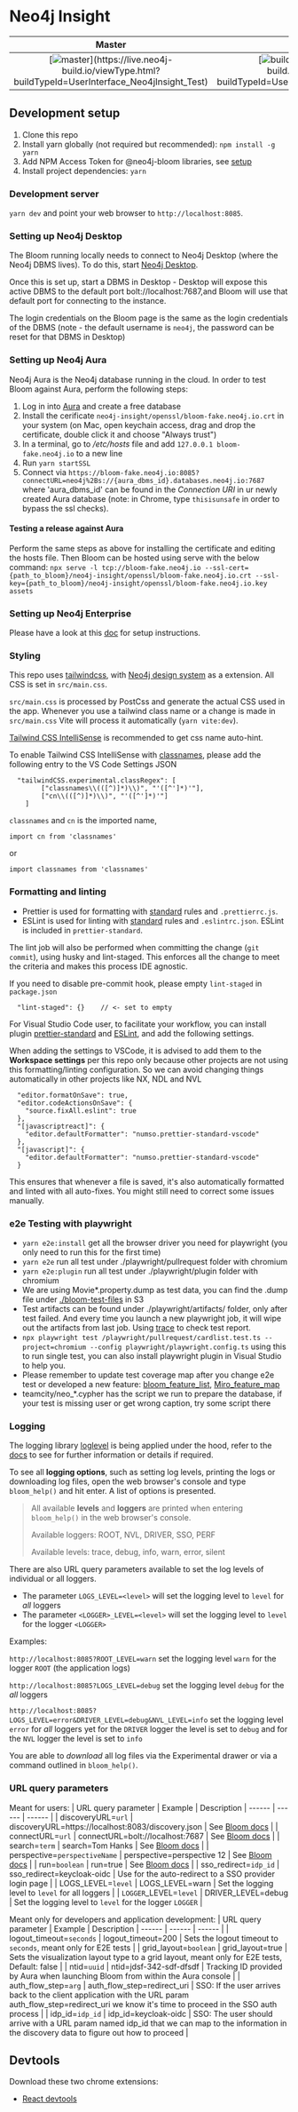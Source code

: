 # Neo4j Insight

Master | Build | Cross Version Tests
:---: | :---: | :---:
[![master](https://live.neo4j-build.io/app/rest/builds/buildType:(UserInterface_Neo4jInsight_Test)/statusIcon)](https://live.neo4j-build.io/viewType.html?buildTypeId=UserInterface_Neo4jInsight_Test) | [![build](https://live.neo4j-build.io/app/rest/builds/buildType:(id:UserInterface_Neo4jInsight_Build)/statusIcon)](https://live.neo4j-build.io/viewType.html?buildTypeId=UserInterface_Neo4jInsight_Build) | [![cross version tests](https://live.neo4j-build.io/app/rest/builds/buildType:(UserInterface_Neo4jInsight_CrossVersionTest)/statusIcon)](https://live.neo4j-build.io/viewType.html?buildTypeId=UserInterface_Neo4jInsight_CrossVersionTest)

## Development setup
1. Clone this repo
2. Install yarn globally (not required but recommended): `npm install -g yarn`
3. Add NPM Access Token for @neo4j-bloom libraries, see [setup](/docs/setup.md)
4. Install project dependencies: `yarn`

### Development server
`yarn dev` and point your web browser to `http://localhost:8085`.

### Setting up Neo4j Desktop
The Bloom running locally needs to connect to Neo4j Desktop (where the Neo4j DBMS lives). To do this, start [Neo4j Desktop](https://neo4j.com/download-neo4j-now).

Once this is set up, start a DBMS in Desktop - Desktop will expose this active DBMS to the default port bolt://localhost:7687,and Bloom will use that default port for connecting to the instance.

The login credentials on the Bloom page is the same as the login credentials of the DBMS (note - the default username is `neo4j`, the password can be reset for that DBMS in Desktop)

### Setting up Neo4j Aura
Neo4j Aura is the Neo4j database running in the cloud. In order to test Bloom against Aura, perform the following steps:
1. Log in into [Aura](https://console.neo4j.io/) and create a free database
2. Install the cerificate `neo4j-insight/openssl/bloom-fake.neo4j.io.crt` in your system (on Mac, open keychain access, drag and drop the certificate, double click it and choose "Always trust")
3. In a terminal, go to _/etc/hosts_ file and add `127.0.0.1 bloom-fake.neo4j.io` to a new line
4. Run `yarn startSSL` 
5. Connect via `https://bloom-fake.neo4j.io:8085?connectURL=neo4j%2Bs://{aura_dbms_id}.databases.neo4j.io:7687` where 'aura_dbms_id' can be found in the _Connection URI_ in ur newly created Aura database (note: in Chrome, type `thisisunsafe` in order to bypass the ssl checks).

#### Testing a release against Aura
Perform the same steps as above for installing the certificate and editing the hosts file. Then Bloom can be hosted using serve with the below command:
`npx serve -l tcp://bloom-fake.neo4j.io --ssl-cert={path_to_bloom}/neo4j-insight/openssl/bloom-fake.neo4j.io.crt --ssl-key={path_to_bloom}/neo4j-insight/openssl/bloom-fake.neo4j.io.key assets`

### Setting up Neo4j Enterprise
Please have a look at this [doc](/docs/docker.md) for setup instructions.


### Styling
This repo uses [tailwindcss](https://tailwindcss.com/), with [Neo4j design system](https://github.com/neo4j/neo4j-design) as a extension. All CSS is set in `src/main.css`.

`src/main.css` is processed by PostCss and generate the actual CSS used in the app. Whenever you use a tailwind class name or a change is made in `src/main.css` Vite will process it automatically (`yarn vite:dev`).

[Tailwind CSS IntelliSense](https://marketplace.visualstudio.com/items?itemName=bradlc.vscode-tailwindcss) is recommended to get css name auto-hint.

To enable Tailwind CSS IntelliSense with [classnames](https://github.com/JedWatson/classnames), please add the following entry to the VS Code Settings JSON
```
  "tailwindCSS.experimental.classRegex": [
        ["classnames\\(([^)]*)\\)", "'([^']*)'"],
        ["cn\\(([^)]*)\\)", "'([^']*)'"]
    ]
```
`classnames` and `cn` is the imported name,
```
import cn from 'classnames' 
```
or
```
import classnames from 'classnames'
```


### Formatting and linting
- Prettier is used for formatting with [standard](https://github.com/standard/standard) rules and `.prettierrc.js`.
- ESLint is used for linting with [standard](https://github.com/standard/standard) rules and `.eslintrc.json`. ESLint is included in `prettier-standard`.

The lint job will also be performed when committing the change (`git commit`), using husky and lint-staged. This enforces all the change to meet the criteria and makes this process IDE agnostic.

If you need to disable pre-commit hook, please empty `lint-staged` in `package.json` 
```
  "lint-staged": {}    // <- set to empty
```

For Visual Studio Code user, to facilitate your workflow, you can install plugin [prettier-standard](https://marketplace.visualstudio.com/items?itemName=numso.prettier-standard-vscode) and [ESLint](https://marketplace.visualstudio.com/items?itemName=dbaeumer.vscode-eslint), and add the following settings.

When adding the settings to VSCode, it is advised to add them to the **Workspace settings** per this repo only because other projects are not using this formatting/linting configuration. So we can avoid changing things automatically in other projects like NX, NDL and NVL

```
  "editor.formatOnSave": true,
  "editor.codeActionsOnSave": {
    "source.fixAll.eslint": true
  },
  "[javascriptreact]": {
    "editor.defaultFormatter": "numso.prettier-standard-vscode"
  },
  "[javascript]": {
    "editor.defaultFormatter": "numso.prettier-standard-vscode"
  }
```
This ensures that whenever a file is saved, it's also automatically formatted and linted with all auto-fixes. You might still need to correct some issues manually.

### e2e Testing with playwright
- `yarn e2e:install` get all the browser driver you need for playwright (you only need to run this for the first time)
- `yarn e2e` run all test under ./playwright/pullrequest folder with chromium
- `yarn e2e:plugin` run all test under ./playwright/plugin folder with chromium
- We are using Movie*.property.dump as test data, you can find the .dump file under [./bloom-test-files](https://s3.console.aws.amazon.com/s3/buckets/bloom-test-files?region=eu-west-2&tab=objects) in S3
- Test artifacts can be found under ./playwright/artifacts/ folder, only after test failed. And every time you launch a new playwright job, it will wipe out the artifacts from last job. Using [trace](https://trace.playwright.dev/) to check test report.
- `npx playwright test /playwright/pullrequest/cardlist.test.ts --project=chromium --config playwright/playwright.config.ts` using this to run single test, you can also install playwright plugin in Visual Studio to help you.
- Please remember to update test coverage map after you change e2e test or developed a new feature: [bloom_feature_list](https://docs.google.com/spreadsheets/d/1f4hxZgwbd0rOXKPaPW8jrh3ta4gIfu4wZ0IPVQZG0xw/edit#gid=2142202886), [Miro_feature_map](https://miro.com/app/board/o9J_l1KiRCc=/)
- teamcity/neo_*.cypher has the script we run to prepare the database, if your test is missing user or get wrong caption, try some script there

### Logging

The logging library [loglevel](https://github.com/pimterry/loglevel) is being applied under the hood, refer to the [docs](https://github.com/pimterry/loglevel#documentation) to see for further information or details if required.

To see all **logging options**, such as setting log levels, printing the logs or downloading log files, open the web browser's console and type `bloom_help()` and hit enter. A list of options is presented.

> All available **levels** and **loggers** are printed when entering `bloom_help()` in the web browser's console.
>
> Available loggers: ROOT, NVL, DRIVER, SSO, PERF
>
> Available levels: trace, debug, info, warn, error, silent

There are also URL query parameters available to set the log levels of individual or all loggers.

- The parameter `LOGS_LEVEL=<level>` will set the logging level to `level` for _all_ loggers
- The parameter `<LOGGER>_LEVEL=<level>` will set the logging level to `level` for the logger `<LOGGER>`

Examples:

`http://localhost:8085?ROOT_LEVEL=warn` set the logging level `warn` for the logger `ROOT` (the application logs)

`http://localhost:8085?LOGS_LEVEL=debug` set the logging level `debug` for the _all_ loggers

`http://localhost:8085?LOGS_LEVEL=error&DRIVER_LEVEL=debug&NVL_LEVEL=info` set the logging level `error` for _all_ loggers yet for the `DRIVER` logger the level is set to `debug` and for the `NVL` logger the level is set to `info`

You are able to _download_ all log files via the Experimental drawer or via a command outlined in `bloom_help()`.

### URL query parameters

Meant for users:
| URL query parameter | Example | Description
| ------ | ------ | ------ |
| discoveryURL=`url` | discoveryURL=https://localhost:8083/discovery.json | See [Bloom docs](https://neo4j.com/docs/bloom-user-guide/current/) |
| connectURL=`url` | connectURL=bolt://localhost:7687 | See [Bloom docs](https://neo4j.com/docs/bloom-user-guide/current/) |
| search=`term` | search=Tom Hanks | See [Bloom docs](https://neo4j.com/docs/bloom-user-guide/current/) |
| perspective=`perspectiveName` | perspective=perspective 12 | See [Bloom docs](https://neo4j.com/docs/bloom-user-guide/current/) |
| run=`boolean` | run=true | See [Bloom docs](https://neo4j.com/docs/bloom-user-guide/current/) |
| sso_redirect=`idp_id` | sso_redirect=keycloak-oidc | Use for the auto-redirect to a SSO provider login page |
| LOGS\_LEVEL=`level` | LOGS_LEVEL=warn | Set the logging level to `level` for all loggers |
| `LOGGER`\_LEVEL=`level` | DRIVER_LEVEL=debug | Set the logging level to `level` for the logger `LOGGER` |

Meant only for developers and application development:
| URL query parameter | Example | Description
| ------ | ------ | ------ |
| logout_timeout=`seconds` | logout_timeout=200 | Sets the logout timeout to `seconds`, meant only for E2E tests |
| grid_layout=`boolean` | grid_layout=true | Sets the visualization layout type to a grid layout, meant only for E2E tests, Default: false |
| ntid=`uuid` | ntid=jdsf-342-sdf-dfsdf | Tracking ID provided by Aura when launching Bloom from within the Aura console |
| auth_flow_step=`arg` | auth_flow_step=redirect_uri | SSO: If the user arrives back to the client application with the URL param auth_flow_step=redirect_uri we know it's time to proceed in the SSO auth process |
| idp_id=`idp_id` | idp_id=keycloak-oidc | SSO: The user should arrive with a URL param named idp_id that we can map to the information in the discovery data to figure out how to proceed |

## Devtools
Download these two chrome extensions:
- [React devtools](https://chrome.google.com/webstore/detail/react-developer-tools/fmkadmapgofadopljbjfkapdkoienihi?hl=en)
